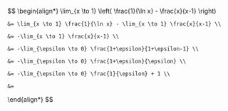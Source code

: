 $$
\begin{align*}
	\lim_{x \to 1} \left(
		\frac{1}{\ln x} - \frac{x}{x-1}
	\right)
	
	&= \lim_{x \to 1} \frac{1}{\ln x} - \lim_{x \to 1} \frac{x}{x-1} \\
	
	&= -\lim_{x \to 1} \frac{x}{x-1} \\
	
	&= -\lim_{\epsilon \to 0} \frac{1+\epsilon}{1+\epsilon-1} \\
	
	&= -\lim_{\epsilon \to 0} \frac{1+\epsilon}{\epsilon} \\
	
	&= -\lim_{\epsilon \to 0} \frac{1}{\epsilon} + 1 \\

	&= 
\end{align*}
$$